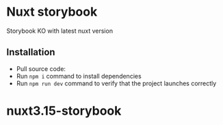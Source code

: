 # Nuxt storybook

Storybook KO with latest nuxt version

## Installation

- Pull source code:
- Run `npm i` command to install dependencies
- Run `npm run dev` command to verify that the project launches correctly
# nuxt3.15-storybook
